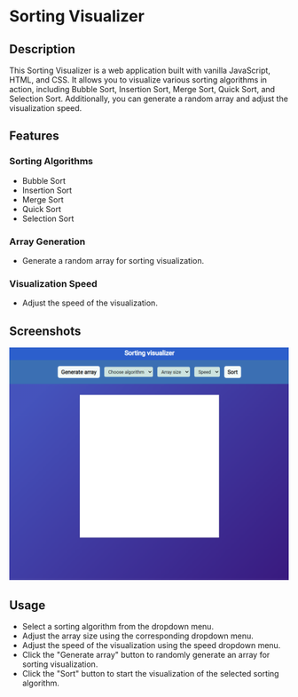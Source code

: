# Sorting Visualizer

## Description

This Sorting Visualizer is a web application built with vanilla JavaScript, HTML, and CSS. It allows you to visualize various sorting algorithms in action, including Bubble Sort, Insertion Sort, Merge Sort, Quick Sort, and Selection Sort. Additionally, you can generate a random array and adjust the visualization speed.

## Features

### Sorting Algorithms

- Bubble Sort
- Insertion Sort
- Merge Sort
- Quick Sort
- Selection Sort

### Array Generation

- Generate a random array for sorting visualization.

### Visualization Speed

- Adjust the speed of the visualization.

## Screenshots

![Sorting Visualizer](./visualizer-screenshot.png)

## Usage

- Select a sorting algorithm from the dropdown menu.
- Adjust the array size using the corresponding dropdown menu.
- Adjust the speed of the visualization using the speed dropdown menu.
- Click the "Generate array" button to randomly generate an array for sorting visualization.
- Click the "Sort" button to start the visualization of the selected sorting algorithm.



